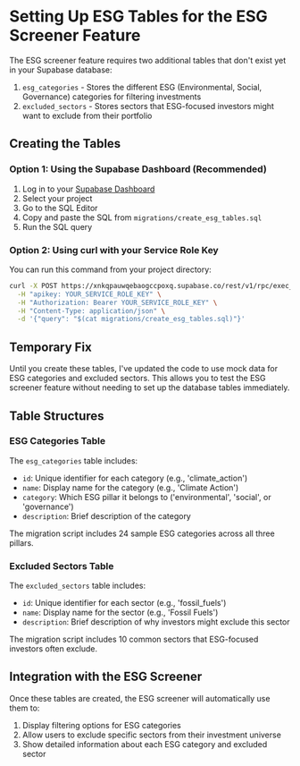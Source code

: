 # Setting Up ESG Tables for the ESG Screener Feature

The ESG screener feature requires two additional tables that don't exist yet in your Supabase database:

1. `esg_categories` - Stores the different ESG (Environmental, Social, Governance) categories for filtering investments
2. `excluded_sectors` - Stores sectors that ESG-focused investors might want to exclude from their portfolio

## Creating the Tables

### Option 1: Using the Supabase Dashboard (Recommended)

1. Log in to your [Supabase Dashboard](https://app.supabase.com/)
2. Select your project
3. Go to the SQL Editor
4. Copy and paste the SQL from `migrations/create_esg_tables.sql`
5. Run the SQL query

### Option 2: Using curl with your Service Role Key

You can run this command from your project directory:

```bash
curl -X POST https://xnkqpauwqebaogccpoxq.supabase.co/rest/v1/rpc/exec_sql \
  -H "apikey: YOUR_SERVICE_ROLE_KEY" \
  -H "Authorization: Bearer YOUR_SERVICE_ROLE_KEY" \
  -H "Content-Type: application/json" \
  -d '{"query": "$(cat migrations/create_esg_tables.sql)"}'
```

## Temporary Fix

Until you create these tables, I've updated the code to use mock data for ESG categories and excluded sectors. This allows you to test the ESG screener feature without needing to set up the database tables immediately.

## Table Structures

### ESG Categories Table

The `esg_categories` table includes:

- `id`: Unique identifier for each category (e.g., 'climate_action')
- `name`: Display name for the category (e.g., 'Climate Action')
- `category`: Which ESG pillar it belongs to ('environmental', 'social', or 'governance')
- `description`: Brief description of the category

The migration script includes 24 sample ESG categories across all three pillars.

### Excluded Sectors Table

The `excluded_sectors` table includes:

- `id`: Unique identifier for each sector (e.g., 'fossil_fuels')
- `name`: Display name for the sector (e.g., 'Fossil Fuels')
- `description`: Brief description of why investors might exclude this sector

The migration script includes 10 common sectors that ESG-focused investors often exclude.

## Integration with the ESG Screener

Once these tables are created, the ESG screener will automatically use them to:

1. Display filtering options for ESG categories
2. Allow users to exclude specific sectors from their investment universe
3. Show detailed information about each ESG category and excluded sector
